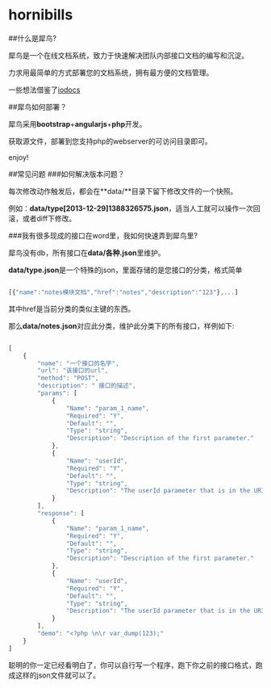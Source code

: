 hornibills
==========

##什么是犀鸟?

犀鸟是一个在线文档系统，致力于快速解决团队内部接口文档的编写和沉淀。

力求用最简单的方式部署您的文档系统，拥有最方便的文档管理。

一些想法借鉴了[iodocs](http://github.com/mashery/iodocs)

##犀鸟如何部署？

犀鸟采用**bootstrap**+**angularjs**+**php**开发。

获取源文件，部署到您支持php的webserver的可访问目录即可。

enjoy!


##常见问题
###如何解决版本问题？

每次修改动作触发后，都会在**data/**目录下留下修改文件的一个快照。

例如：**data/type[2013-12-29]1388326575.json**，适当人工就可以操作一次回滚，或者diff下修改。

###我有很多现成的接口在word里，我如何快速弄到犀鸟里?

犀鸟没有db，所有接口在**data/各种.json**里维护。

**data/type.json**是一个特殊的json，里面存储的是您接口的分类，格式简单

```javascript

[{"name":"notes模块文档","href":"notes","description":"123"},...]
```
其中href是当前分类的类似主键的东西。

那么**data/notes.json**对应此分类，维护此分类下的所有接口，样例如下:

```javascript

[
    {
        "name": "一个接口的名字",
        "url": "该接口的url",
        "method": "POST",
        "description": " 接口的描述",
        "params": [
            {
                "Name": "param_1_name",
                "Required": "Y",
                "Default": "",
                "Type": "string",
                "Description": "Description of the first parameter."
            },
            {
                "Name": "userId",
                "Required": "Y",
                "Default": "",
                "Type": "string",
                "Description": "The userId parameter that is in the URI."
            }
        ],
        "response": [
            {
                "Name": "param_1_name",
                "Required": "Y",
                "Default": "",
                "Type": "string",
                "Description": "Description of the first parameter."
            },
            {
                "Name": "userId",
                "Required": "Y",
                "Default": "",
                "Type": "string",
                "Description": "The userId parameter that is in the URI."
            }
        ],
        "demo": "<?php \n\r var_dump(123);"
    }
]

```

聪明的你一定已经看明白了，你可以自行写一个程序，跑下你之前的接口格式，跑成这样的json文件就可以了。



